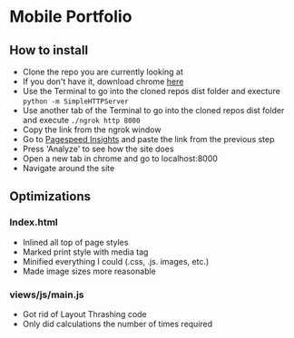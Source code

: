# Mobile Portfolio

## How to install
* Clone the repo you are currently looking at
* If you don't have it, download chrome [here](https://www.google.com/chrome/browser/desktop/index.html?brand=CHBD&gclid=CjwKEAiA94nCBRDxismumrL83icSJAAeeETQ-d3MxlvL5DJA8Li-ICOASrywx0w7ySeUCc8Mz8kp_BoCmpvw_wcB)
* Use the Terminal to go into the cloned repos dist folder and execture `python -m SimpleHTTPServer`
* Use another tab of the Terminal to go into the cloned repos dist folder and execute `./ngrok http 8000`
* Copy the link from the ngrok window
* Go to [Pagespeed Insights](https://developers.google.com/speed/pagespeed/insights/) and paste the link from the previous step
* Press 'Analyze' to see how the site does
* Open a new tab in chrome and go to localhost:8000
* Navigate around the site

## Optimizations

### Index.html
* Inlined all top of page styles
* Marked print style with media tag
* Minified everything I could (.css, .js. images, etc.)
* Made image sizes more reasonable

### views/js/main.js
* Got rid of Layout Thrashing code
* Only did calculations the number of times required